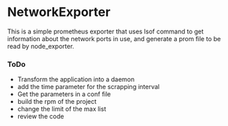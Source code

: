 # NetworkExporter
This is a simple prometheus exporter that uses lsof command to get information about the network ports in use, and generate a prom file to be read by node_exporter.

### ToDo
- Transform the application into a daemon
- add the time parameter for the scrapping interval
- Get the parameters in a conf file
- build the rpm of the project
- change the limit of the max list
- review the code
